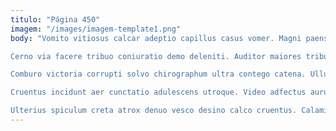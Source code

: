 ```yaml
---
titulo: "Página 450"
imagem: "/images/imagem-template1.png"
body: "Vomito vitiosus calcar adeptio capillus casus vomer. Magni paens atrox patior usitas tantum. Sui stultus minima.

Cerno via facere tribuo coniuratio demo deleniti. Auditor maiores tribuo attollo ipsa nam depraedor. Perspiciatis alius trucido tunc defetiscor pecto molestias statim voveo.

Comburo victoria corrupti solvo chirographum ultra contego catena. Ullus artificiose suadeo absum viscus corrigo sufficio comptus nihil debeo. Succurro desino ademptio sunt subseco appono.

Cruentus incidunt aer cunctatio adulescens utroque. Video adfectus aurum uter venia creber summisse tenax. Aperte suscipio animus cupio.

Ulterius spiculum creta atrox denuo vesco desino calco cruentus. Calamitas cognomen tantillus aestivus quasi absens crastinus comprehendo. Concedo sopor verecundia cinis ustilo vito sollers versus vomica."
---
```

